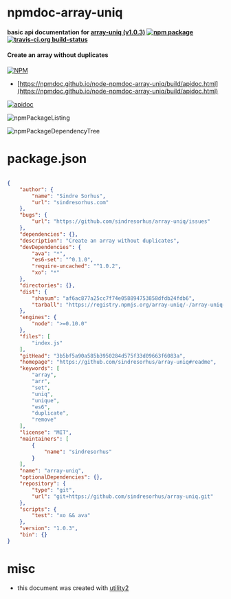 # npmdoc-array-uniq

#### basic api documentation for  [array-uniq (v1.0.3)](https://github.com/sindresorhus/array-uniq#readme)  [![npm package](https://img.shields.io/npm/v/npmdoc-array-uniq.svg?style=flat-square)](https://www.npmjs.org/package/npmdoc-array-uniq) [![travis-ci.org build-status](https://api.travis-ci.org/npmdoc/node-npmdoc-array-uniq.svg)](https://travis-ci.org/npmdoc/node-npmdoc-array-uniq)

#### Create an array without duplicates

[![NPM](https://nodei.co/npm/array-uniq.png?downloads=true&downloadRank=true&stars=true)](https://www.npmjs.com/package/array-uniq)

- [https://npmdoc.github.io/node-npmdoc-array-uniq/build/apidoc.html](https://npmdoc.github.io/node-npmdoc-array-uniq/build/apidoc.html)

[![apidoc](https://npmdoc.github.io/node-npmdoc-array-uniq/build/screenCapture.buildCi.browser.%252Ftmp%252Fbuild%252Fapidoc.html.png)](https://npmdoc.github.io/node-npmdoc-array-uniq/build/apidoc.html)

![npmPackageListing](https://npmdoc.github.io/node-npmdoc-array-uniq/build/screenCapture.npmPackageListing.svg)

![npmPackageDependencyTree](https://npmdoc.github.io/node-npmdoc-array-uniq/build/screenCapture.npmPackageDependencyTree.svg)



# package.json

```json

{
    "author": {
        "name": "Sindre Sorhus",
        "url": "sindresorhus.com"
    },
    "bugs": {
        "url": "https://github.com/sindresorhus/array-uniq/issues"
    },
    "dependencies": {},
    "description": "Create an array without duplicates",
    "devDependencies": {
        "ava": "*",
        "es6-set": "^0.1.0",
        "require-uncached": "^1.0.2",
        "xo": "*"
    },
    "directories": {},
    "dist": {
        "shasum": "af6ac877a25cc7f74e058894753858dfdb24fdb6",
        "tarball": "https://registry.npmjs.org/array-uniq/-/array-uniq-1.0.3.tgz"
    },
    "engines": {
        "node": ">=0.10.0"
    },
    "files": [
        "index.js"
    ],
    "gitHead": "3b5bf5a90a585b3950284d575f33d09663f6083a",
    "homepage": "https://github.com/sindresorhus/array-uniq#readme",
    "keywords": [
        "array",
        "arr",
        "set",
        "uniq",
        "unique",
        "es6",
        "duplicate",
        "remove"
    ],
    "license": "MIT",
    "maintainers": [
        {
            "name": "sindresorhus"
        }
    ],
    "name": "array-uniq",
    "optionalDependencies": {},
    "repository": {
        "type": "git",
        "url": "git+https://github.com/sindresorhus/array-uniq.git"
    },
    "scripts": {
        "test": "xo && ava"
    },
    "version": "1.0.3",
    "bin": {}
}
```



# misc
- this document was created with [utility2](https://github.com/kaizhu256/node-utility2)
